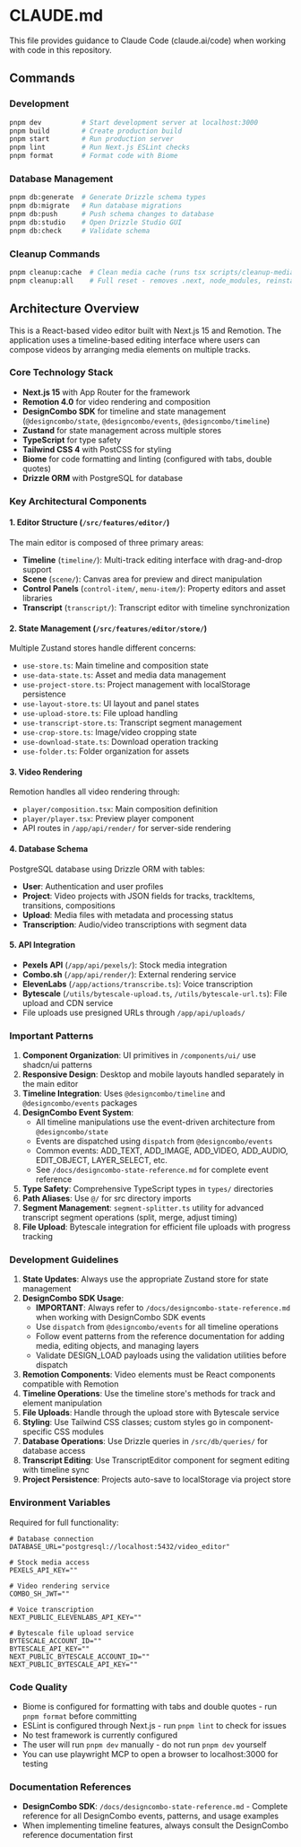 # CLAUDE.md

This file provides guidance to Claude Code (claude.ai/code) when working with code in this repository.

## Commands

### Development
```bash
pnpm dev          # Start development server at localhost:3000
pnpm build        # Create production build
pnpm start        # Run production server
pnpm lint         # Run Next.js ESLint checks
pnpm format       # Format code with Biome
```

### Database Management
```bash
pnpm db:generate  # Generate Drizzle schema types
pnpm db:migrate   # Run database migrations
pnpm db:push      # Push schema changes to database
pnpm db:studio    # Open Drizzle Studio GUI
pnpm db:check     # Validate schema
```

### Cleanup Commands
```bash
pnpm cleanup:cache  # Clean media cache (runs tsx scripts/cleanup-media-cache.ts)
pnpm cleanup:all    # Full reset - removes .next, node_modules, reinstalls
```

## Architecture Overview

This is a React-based video editor built with Next.js 15 and Remotion. The application uses a timeline-based editing interface where users can compose videos by arranging media elements on multiple tracks.

### Core Technology Stack

- **Next.js 15** with App Router for the framework
- **Remotion 4.0** for video rendering and composition
- **DesignCombo SDK** for timeline and state management (`@designcombo/state`, `@designcombo/events`, `@designcombo/timeline`)
- **Zustand** for state management across multiple stores
- **TypeScript** for type safety
- **Tailwind CSS 4** with PostCSS for styling
- **Biome** for code formatting and linting (configured with tabs, double quotes)
- **Drizzle ORM** with PostgreSQL for database

### Key Architectural Components

#### 1. Editor Structure (`/src/features/editor/`)

The main editor is composed of three primary areas:

- **Timeline** (`timeline/`): Multi-track editing interface with drag-and-drop support
- **Scene** (`scene/`): Canvas area for preview and direct manipulation
- **Control Panels** (`control-item/`, `menu-item/`): Property editors and asset libraries
- **Transcript** (`transcript/`): Transcript editor with timeline synchronization

#### 2. State Management (`/src/features/editor/store/`)

Multiple Zustand stores handle different concerns:

- `use-store.ts`: Main timeline and composition state
- `use-data-state.ts`: Asset and media data management
- `use-project-store.ts`: Project management with localStorage persistence
- `use-layout-store.ts`: UI layout and panel states
- `use-upload-store.ts`: File upload handling
- `use-transcript-store.ts`: Transcript segment management
- `use-crop-store.ts`: Image/video cropping state
- `use-download-state.ts`: Download operation tracking
- `use-folder.ts`: Folder organization for assets

#### 3. Video Rendering

Remotion handles all video rendering through:

- `player/composition.tsx`: Main composition definition
- `player/player.tsx`: Preview player component
- API routes in `/app/api/render/` for server-side rendering

#### 4. Database Schema

PostgreSQL database using Drizzle ORM with tables:

- **User**: Authentication and user profiles
- **Project**: Video projects with JSON fields for tracks, trackItems, transitions, compositions
- **Upload**: Media files with metadata and processing status
- **Transcription**: Audio/video transcriptions with segment data

#### 5. API Integration

- **Pexels API** (`/app/api/pexels/`): Stock media integration
- **Combo.sh** (`/app/api/render/`): External rendering service
- **ElevenLabs** (`/app/actions/transcribe.ts`): Voice transcription
- **Bytescale** (`/utils/bytescale-upload.ts`, `/utils/bytescale-url.ts`): File upload and CDN service
- File uploads use presigned URLs through `/app/api/uploads/`

### Important Patterns

1. **Component Organization**: UI primitives in `/components/ui/` use shadcn/ui patterns
2. **Responsive Design**: Desktop and mobile layouts handled separately in the main editor
3. **Timeline Integration**: Uses `@designcombo/timeline` and `@designcombo/events` packages
4. **DesignCombo Event System**: 
   - All timeline manipulations use the event-driven architecture from `@designcombo/state`
   - Events are dispatched using `dispatch` from `@designcombo/events`
   - Common events: ADD_TEXT, ADD_IMAGE, ADD_VIDEO, ADD_AUDIO, EDIT_OBJECT, LAYER_SELECT, etc.
   - See `/docs/designcombo-state-reference.md` for complete event reference
5. **Type Safety**: Comprehensive TypeScript types in `types/` directories
6. **Path Aliases**: Use `@/` for src directory imports
7. **Segment Management**: `segment-splitter.ts` utility for advanced transcript segment operations (split, merge, adjust timing)
8. **File Upload**: Bytescale integration for efficient file uploads with progress tracking

### Development Guidelines

1. **State Updates**: Always use the appropriate Zustand store for state management
2. **DesignCombo SDK Usage**: 
   - **IMPORTANT**: Always refer to `/docs/designcombo-state-reference.md` when working with DesignCombo SDK events
   - Use `dispatch` from `@designcombo/events` for all timeline operations
   - Follow event patterns from the reference documentation for adding media, editing objects, and managing layers
   - Validate DESIGN_LOAD payloads using the validation utilities before dispatch
3. **Remotion Components**: Video elements must be React components compatible with Remotion
4. **Timeline Operations**: Use the timeline store's methods for track and element manipulation
5. **File Uploads**: Handle through the upload store with Bytescale service
6. **Styling**: Use Tailwind CSS classes; custom styles go in component-specific CSS modules
7. **Database Operations**: Use Drizzle queries in `/src/db/queries/` for database access
8. **Transcript Editing**: Use TranscriptEditor component for segment editing with timeline sync
9. **Project Persistence**: Projects auto-save to localStorage via project store

### Environment Variables

Required for full functionality:

```env
# Database connection
DATABASE_URL="postgresql://localhost:5432/video_editor"

# Stock media access
PEXELS_API_KEY=""

# Video rendering service
COMBO_SH_JWT=""

# Voice transcription
NEXT_PUBLIC_ELEVENLABS_API_KEY=""

# Bytescale file upload service
BYTESCALE_ACCOUNT_ID=""
BYTESCALE_API_KEY=""
NEXT_PUBLIC_BYTESCALE_ACCOUNT_ID=""
NEXT_PUBLIC_BYTESCALE_API_KEY=""
```

### Code Quality

- Biome is configured for formatting with tabs and double quotes - run `pnpm format` before committing
- ESLint is configured through Next.js - run `pnpm lint` to check for issues
- No test framework is currently configured
- The user will run `pnpm dev` manually - do not run `pnpm dev` yourself
- You can use playwright MCP to open a browser to localhost:3000 for testing

### Documentation References

- **DesignCombo SDK**: `/docs/designcombo-state-reference.md` - Complete reference for all DesignCombo events, patterns, and usage examples
- When implementing timeline features, always consult the DesignCombo reference documentation first